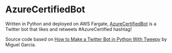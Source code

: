 # AzureCertifiedBot

Written in Python and deployed on AWS Fargate, [AzureCertifiedBot](https://twitter.com/AZCertifiedBot) is a Twitter bot that likes and retweets #AzureCertified hashtag!

Source code based on [How to Make a Twitter Bot in Python With Tweepy](https://realpython.com/twitter-bot-python-tweepy/) by Miguel Garcia.
